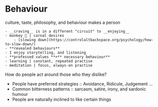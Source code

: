 # Behaviour

culture, taste, philosophy, and behaviour makes a person

    - __craving__ is in a different "circuit" to __enjoying__
    - monkey 🧠 | carnal desires
        - [slowing down](https://controlaltbackspace.org/psychology/how-to-slow-down/)
    - **revealed behaviours**
    - I enjoy storytelling, and listening
    - **professed values **➡️** necessary behaviour**
    - learning | constant, repeated practise
    - meditation | focus, always-on practise


How do people act around those who they dislike?

- People have preferred strategies :: Avoidance, Ridicule, Judgement …
- Common bitterness patterns :: sarcasm, satire, irony, and sardonic humour
- People are naturally inclined to like certain things

